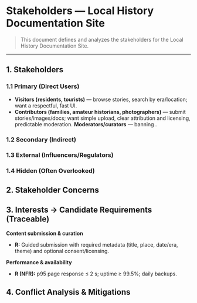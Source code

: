 # Stakeholders — Local History Documentation Site

> This document defines and analyzes the stakeholders for the Local History Documentation Site.

---

## 1. Stakeholders 

### 1.1 Primary (Direct Users)
- **Visitors (residents, tourists)** — browse stories, search by era/location; want a respectful, fast UI.
- **Contributors (families, amateur historians, photographers)** — submit stories/images/docs; want simple upload, clear attribution and licensing, predictable moderation.
**Moderators/curators** — banning . 

### 1.2 Secondary (Indirect)

### 1.3 External (Influencers/Regulators)

### 1.4 Hidden (Often Overlooked)

## 2. Stakeholder Concerns

## 3. Interests → Candidate Requirements (Traceable)

**Content submission & curation**  
- **R:** Guided submission with required metadata (title, place, date/era, theme) and optional consent/licensing.

**Performance & availability**  
- **R (NFR):** p95 page response ≤ 2 s; uptime ≥ 99.5%; daily backups.  

## 4. Conflict Analysis & Mitigations